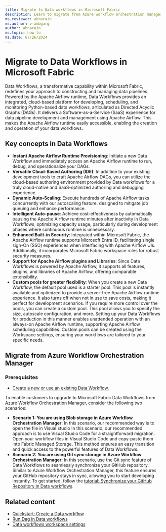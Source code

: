 ```yaml
---
title: Migrate to Data workflows in Microsoft Fabric
description: Learn to migrate from Azure workflow orchestration manager to Data workflows in Microsoft Fabric.
ms.reviewer: abnarain
ms.author: v-ambgarg
author: abnarain
ms.topic: how-to
ms.date: 07/26/2024
---
```


# Migrate to Data Workflows in Microsoft Fabric

Data Workflows, a transformative capability within Microsoft Fabric, redefines your approach to constructing and managing data pipelines. Powered by the Apache Airflow runtime, Data Workflows provides an integrated, cloud-based platform for developing, scheduling, and monitoring Python-based data workflows, articulated as Directed Acyclic Graphs (DAGs). It delivers a Software-as-a-Service (SaaS) experience for data pipeline development and management using Apache Airflow. This makes the Apache Airflow runtime easily accessible, enabling the creation and operation of your data workflows.

## Key concepts in Data Workflows
- **Instant Apache Airflow Runtime Provisioning**: Initiate a new Data Workflow and immediately access an Apache Airflow runtime to run, debug, and operationalize your DAGs.
- **Versatile Cloud-Based Authoring (IDE)**: In addition to your existing development tools to craft Apache Airflow DAGs, you can utilize the cloud-based authoring environment provided by Data workflows for a truly cloud-native and SaaS-optimized authoring and debugging experience.
- **Dynamic Auto-Scaling**: Execute hundreds of Apache Airflow tasks concurrently with our autoscaling feature, designed to mitigate job queuing and enhance performance.
- **Intelligent Auto-pause**: Achieve cost-effectiveness by automatically pausing the Apache Airflow runtime minutes after inactivity in Data Workflows, optimizing capacity usage, particularly during development phases where continuous runtime is unnecessary.
- **Enhanced Built-in Security**: Integrated within Microsoft Fabric, the Apache Airflow runtime supports Microsoft Entra ID, facilitating single sign-On (SSO) experiences when interfacing with Apache Airflow UIs. Additionally, it incorporates Microsoft Fabric workspace roles for robust security measures.
- **Support for Apache Airflow plugins and Libraries**: Since Data Workflows is powered by Apache Airflow, it supports all features, plugins, and libraries of Apache Airflow, offering comparable extensibility.
- **Custom pools for greater flexibility**: When you create a new Data Workflow, the default pool used is a starter pool. This pool is instantly available and optimized to provide a server-free Apache Airflow runtime experience. It also turns off when not in use to save costs, making it perfect for development scenarios. If you require more control over the pools, you can create a custom pool. This pool allows you to specify the size, autoscale configuration, and more. Setting up your Data Workflows for production in this manner enables unattended operation with an always-on Apache Airflow runtime, supporting Apache Airflow scheduling capabilities. Custom pools can be created using the Workspace settings, ensuring your workflows are tailored to your specific needs.

## Migrate from Azure Workflow Orchestration Manager

### Prerequisites
- [Create a new or use an existing Data Workflow.](../data-factory/create-data-workflows.md)

To enable customers to upgrade to Microsoft Fabric Data Workflows from Azure Workflow Orchestration Manager, consider the following two scenarios:

- **Scenario 1: You are using Blob storage in Azure Workflow Orchestration Manager**: In this scenario, our recommended way is to open the file in Visual studio In this scenario, our recommended approach is to use Visual Studio Code for a straightforward migration. Open your workflow files in Visual Studio Code and copy-paste them into Fabric Managed Storage. This method ensures an easy transition and quick access to the powerful features of Data Workflows.
- **Scenario 2: You are using Git sync storage in Azure Workflow Orchestration Manager**: In this scenario, use the Git sync feature of Data Workflows to seamlessly synchronize your GitHub repository. Similar to Azure Workflow Orchestration Manager, this feature ensures your GitHub repository stays in sync, allowing you to start developing instantly. To get started, follow the [tutorial: Synchronize your GitHub Repository in Data workflows](../data-factory/data-workflows-sync-git-repo.md).

## Related content

- [Quickstart: Create a Data workflow](../data-factory/create-data-workflows.md)
- [Run Dag in Data workflows](../data-factory/data-workflows-hello-world.md)
- [Data workflows workspace settings](../data-factory/data-workflows-workspace-settings.md)
